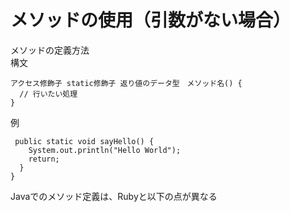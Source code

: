 # メソッドの使用（引数がない場合）  
メソッドの定義方法  
構文  
```
アクセス修飾子 static修飾子 返り値のデータ型　メソッド名() {
  // 行いたい処理
}
```
例  
```
 public static void sayHello() {
    System.out.println("Hello World");
    return;
  }
}
```
Javaでのメソッド定義は、Rubyと以下の点が異なる  





